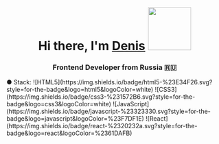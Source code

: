 <h1 align="center">Hi there, I'm <a href="https://t.me/nulevoyuz" target="_blank">Denis</a> 
<img src="https://github.com/blackcater/blackcater/raw/main/images/Hi.gif" height="100"/></h1>
<h3 align="center">Frontend Developer from Russia 🇷🇺</h3>
● Stack: ![HTML5](https://img.shields.io/badge/html5-%23E34F26.svg?style=for-the-badge&logo=html5&logoColor=white) 
![CSS3](https://img.shields.io/badge/css3-%231572B6.svg?style=for-the-badge&logo=css3&logoColor=white) ![JavaScript](https://img.shields.io/badge/javascript-%23323330.svg?style=for-the-badge&logo=javascript&logoColor=%23F7DF1E) ![React](https://img.shields.io/badge/react-%2320232a.svg?style=for-the-badge&logo=react&logoColor=%2361DAFB)
